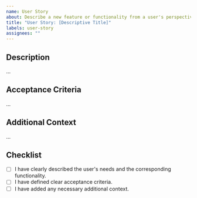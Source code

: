 ```yaml
---
name: User Story
about: Describe a new feature or functionality from a user's perspective
title: "User Story: [Descriptive Title]"
labels: user-story
assignees: ""
---
```


## Description

<!-- As a [type of user], I want [an action] so that [benefit]. -->

...

## Acceptance Criteria

<!-- Specific requirements that need to be met for this story to be considered complete. -->

...

## Additional Context

<!-- Any additional information or context about the story. -->

...

## Checklist

- [ ] I have clearly described the user's needs and the corresponding functionality.
- [ ] I have defined clear acceptance criteria.
- [ ] I have added any necessary additional context.
